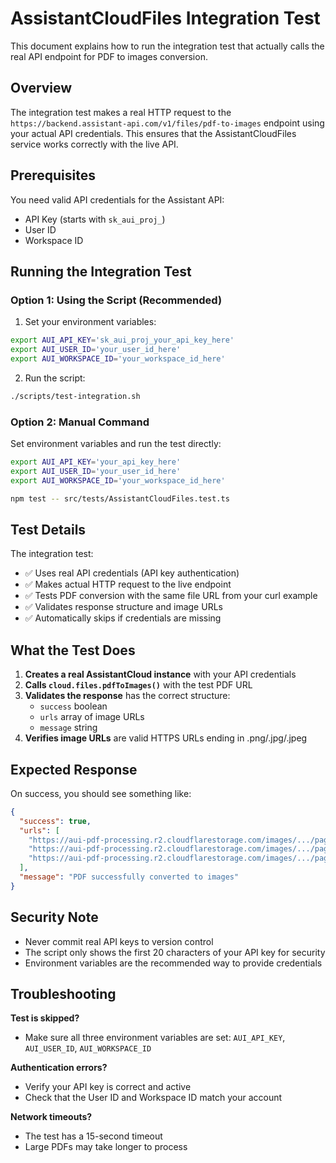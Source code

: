 # AssistantCloudFiles Integration Test

This document explains how to run the integration test that actually calls the real API endpoint for PDF to images conversion.

## Overview

The integration test makes a real HTTP request to the `https://backend.assistant-api.com/v1/files/pdf-to-images` endpoint using your actual API credentials. This ensures that the AssistantCloudFiles service works correctly with the live API.

## Prerequisites

You need valid API credentials for the Assistant API:
- API Key (starts with `sk_aui_proj_`)
- User ID 
- Workspace ID

## Running the Integration Test

### Option 1: Using the Script (Recommended)

1. Set your environment variables:
```bash
export AUI_API_KEY='sk_aui_proj_your_api_key_here'
export AUI_USER_ID='your_user_id_here'
export AUI_WORKSPACE_ID='your_workspace_id_here'
```

2. Run the script:
```bash
./scripts/test-integration.sh
```

### Option 2: Manual Command

Set environment variables and run the test directly:
```bash
export AUI_API_KEY='your_api_key_here'
export AUI_USER_ID='your_user_id_here'
export AUI_WORKSPACE_ID='your_workspace_id_here'

npm test -- src/tests/AssistantCloudFiles.test.ts
```

## Test Details

The integration test:
- ✅ Uses real API credentials (API key authentication)
- ✅ Makes actual HTTP request to the live endpoint
- ✅ Tests PDF conversion with the same file URL from your curl example
- ✅ Validates response structure and image URLs
- ✅ Automatically skips if credentials are missing

## What the Test Does

1. **Creates a real AssistantCloud instance** with your API credentials
2. **Calls `cloud.files.pdfToImages()`** with the test PDF URL
3. **Validates the response** has the correct structure:
   - `success` boolean
   - `urls` array of image URLs  
   - `message` string
4. **Verifies image URLs** are valid HTTPS URLs ending in .png/.jpg/.jpeg

## Expected Response

On success, you should see something like:
```json
{
  "success": true,
  "urls": [
    "https://aui-pdf-processing.r2.cloudflarestorage.com/images/.../page-1.png?...",
    "https://aui-pdf-processing.r2.cloudflarestorage.com/images/.../page-2.png?...",
    "https://aui-pdf-processing.r2.cloudflarestorage.com/images/.../page-3.png?..."
  ],
  "message": "PDF successfully converted to images"
}
```

## Security Note

- Never commit real API keys to version control
- The script only shows the first 20 characters of your API key for security
- Environment variables are the recommended way to provide credentials

## Troubleshooting

**Test is skipped?**
- Make sure all three environment variables are set: `AUI_API_KEY`, `AUI_USER_ID`, `AUI_WORKSPACE_ID`

**Authentication errors?**
- Verify your API key is correct and active
- Check that the User ID and Workspace ID match your account

**Network timeouts?**
- The test has a 15-second timeout
- Large PDFs may take longer to process 
